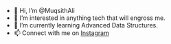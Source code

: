 - 👋 Hi, I’m @MuqsithAli
- 👀 I’m interested in anything tech that will engross me.
- 🌱 I’m currently learning Advanced Data Structures.
- 📫 Connect with me on [Instagram](https://www.instagram.com/muqsith_ali/)

<!---
MuqsithAli/MuqsithAli is a ✨ special ✨ repository because its `README.md` (this file) appears on your GitHub profile.
You can click the Preview link to take a look at your changes.
--->
